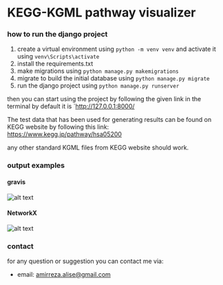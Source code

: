 # KEGG-KGML pathway visualizer
 
### how to run the django project
1. create a virtual environment using `python -m venv venv` and activate it using `venv\Scripts\activate`
2. install the requirements.txt
3. make migrations using `python manage.py makemigrations`
4. migrate to build the initial database using `python manage.py migrate`
5. run the django project using `python manage.py runserver`

then you can start using the project by following the given link in the terminal by default it is `http://127.0.0.1:8000/

The test data that has been used for generating results can be found on KEGG website by following this link:
https://www.kegg.jp/pathway/hsa05200

any other standard KGML files from KEGG website should work.

### output examples

#### gravis
![alt text](https://github.com/shockwave742/KEGG-pathway-gravis-visualizer/blob/main/examples/gravis_example.gif)

#### NetworkX
![alt text](https://github.com/shockwave742/KEGG-pathway-gravis-visualizer/blob/main/examples/NetworkX_example.png)


### contact
for any question or suggestion you can contact me via:
- email: amirreza.alise@gmail.com

